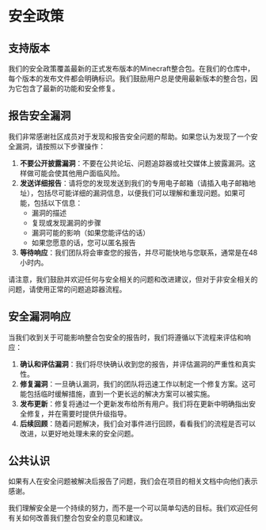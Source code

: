 # 安全政策

## 支持版本

我们的安全政策覆盖最新的正式发布版本的Minecraft整合包。在我们的仓库中，每个版本的发布文件都会明确标识。我们鼓励用户总是使用最新版本的整合包，因为它包含了最新的功能和安全修复。

## 报告安全漏洞

我们非常感谢社区成员对于发现和报告安全问题的帮助。如果您认为发现了一个安全漏洞，请按照以下步骤操作：

1. **不要公开披露漏洞**：不要在公共论坛、问题追踪器或社交媒体上披露漏洞。这样做可能会使其他用户面临风险。
2. **发送详细报告**：请将您的发现发送到我们的专用电子邮箱（请插入电子邮箱地址），包括尽可能详细的漏洞信息，以便我们可以理解和重现问题。如果可能，包括以下信息：
    - 漏洞的描述
    - 复现或发现漏洞的步骤
    - 漏洞可能的影响（如果您能评估的话）
    - 如果您愿意的话，您可以匿名报告
3. **等待响应**：我们团队将会审查您的报告，并尽可能快地与您联系，通常是在48小时内。

请注意，我们鼓励并欢迎任何与安全相关的问题和改进建议，但对于非安全相关的问题，请使用正常的问题追踪器流程。

## 安全漏洞响应

当我们收到关于可能影响整合包安全的报告时，我们将遵循以下流程来评估和响应：

1. **确认和评估漏洞**：我们将尽快确认收到您的报告，并评估漏洞的严重性和真实性。
2. **修复漏洞**：一旦确认漏洞，我们的团队将迅速工作以制定一个修复方案。这可能包括临时缓解措施，直到一个更长远的解决方案可以被实施。
3. **发布更新**：修复将通过一个更新发布给所有用户。我们将在更新中明确指出安全修复，并在需要时提供升级指导。
4. **后续回顾**：随着问题解决，我们会对事件进行回顾，看看我们的流程是否可以改进，以更好地处理未来的安全问题。

## 公共认识

如果有人在安全问题被解决后报告了问题，我们会在项目的相关文档中向他们表示感谢。

我们理解安全是一个持续的努力，而不是一个可以简单勾选的目标。我们欢迎任何有关如何改善我们整合包安全的意见和建议。
